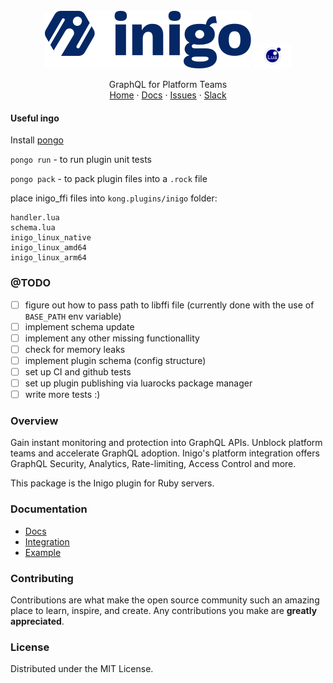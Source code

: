<br />
<div align="center">
  <img src="./assets/inigo.svg">
  <img height="40" src="./assets/lua.svg">
  <p align="center">
    GraphQL for Platform Teams
    <br />
    <a href="https://inigo.io">Home</a>
    ·
    <a href="https://docs.inigo.io/">Docs</a>
    ·
    <a href="https://github.com/inigolabs/inigo-kong/issues">Issues</a>
    ·
    <a href="https://slack.inigo.io/">Slack</a>
  </p>
</div>

#### Useful ingo
Install [pongo](https://github.com/Kong/kong-pongo)

`pongo run` - to run plugin unit tests

`pongo pack` - to pack plugin files into a `.rock` file

place inigo_ffi files into `kong.plugins/inigo` folder:
```
handler.lua
schema.lua
inigo_linux_native
inigo_linux_amd64       
inigo_linux_arm64
```

### @TODO

- [ ] figure out how to pass path to libffi file (currently done with the use of `BASE_PATH` env variable)
- [ ] implement schema update
- [ ] implement any other missing functionallity
- [ ] check for memory leaks
- [ ] implement plugin schema (config structure)
- [ ] set up CI and github tests
- [ ] set up plugin publishing via luarocks package manager
- [ ] write more tests :)

### Overview
Gain instant monitoring and protection into GraphQL APIs. Unblock platform teams and accelerate GraphQL adoption.
Inigo's platform integration offers GraphQL Security, Analytics, Rate-limiting, Access Control and more.  

This package is the Inigo plugin for Ruby servers.

### Documentation
* [Docs](https://docs.inigo.io/)
* [Integration](https://docs.inigo.io/product/agent_installation/kong)
* [Example](https://github.com/inigolabs/inigo-rb/tree/master/kong)

### Contributing
Contributions are what make the open source community such an amazing place to learn, inspire, and create. Any contributions you make are **greatly appreciated**.

### License
Distributed under the MIT License.